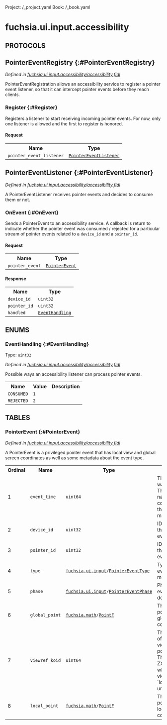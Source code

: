 Project: /_project.yaml
Book: /_book.yaml

# fuchsia.ui.input.accessibility


## **PROTOCOLS**

## PointerEventRegistry {:#PointerEventRegistry}
*Defined in [fuchsia.ui.input.accessibility/accessibility.fidl](https://fuchsia.googlesource.com/fuchsia/+/master/sdk/fidl/fuchsia.ui.input.accessibility/accessibility.fidl#50)*

 PointerEventRegistration allows an accessibility service to register a
 pointer event listener, so that it can intercept pointer events before they
 reach clients.

### Register {:#Register}

 Registers a listener to start receiving incoming pointer events. For
 now, only one listener is allowed and the first to register is honored.

#### Request
<table>
    <tr><th>Name</th><th>Type</th></tr>
    <tr>
            <td><code>pointer_event_listener</code></td>
            <td>
                <code><a class='link' href='../fuchsia.ui.input.accessibility/index.html#PointerEventListener'>PointerEventListener</a></code>
            </td>
        </tr></table>



## PointerEventListener {:#PointerEventListener}
*Defined in [fuchsia.ui.input.accessibility/accessibility.fidl](https://fuchsia.googlesource.com/fuchsia/+/master/sdk/fidl/fuchsia.ui.input.accessibility/accessibility.fidl#58)*

 A PointerEventListener receives pointer events and decides to consume them
 or not.

### OnEvent {:#OnEvent}

 Sends a PointerEvent to an accessibility service. A callback is return
 to indicate whether the pointer event was consumed / rejected for a
 particular stream of pointer events related to a `device_id` and a
 `pointer_id`.

#### Request
<table>
    <tr><th>Name</th><th>Type</th></tr>
    <tr>
            <td><code>pointer_event</code></td>
            <td>
                <code><a class='link' href='../fuchsia.ui.input.accessibility/index.html#PointerEvent'>PointerEvent</a></code>
            </td>
        </tr></table>


#### Response
<table>
    <tr><th>Name</th><th>Type</th></tr>
    <tr>
            <td><code>device_id</code></td>
            <td>
                <code>uint32</code>
            </td>
        </tr><tr>
            <td><code>pointer_id</code></td>
            <td>
                <code>uint32</code>
            </td>
        </tr><tr>
            <td><code>handled</code></td>
            <td>
                <code><a class='link' href='../fuchsia.ui.input.accessibility/index.html#EventHandling'>EventHandling</a></code>
            </td>
        </tr></table>





## **ENUMS**

### EventHandling {:#EventHandling}
Type: <code>uint32</code>

*Defined in [fuchsia.ui.input.accessibility/accessibility.fidl](https://fuchsia.googlesource.com/fuchsia/+/master/sdk/fidl/fuchsia.ui.input.accessibility/accessibility.fidl#12)*

 Possible ways an accessibility listener can process pointer events.


<table>
    <tr><th>Name</th><th>Value</th><th>Description</th></tr><tr>
            <td><code>CONSUMED</code></td>
            <td><code>1</code></td>
            <td></td>
        </tr><tr>
            <td><code>REJECTED</code></td>
            <td><code>2</code></td>
            <td></td>
        </tr></table>



## **TABLES**

### PointerEvent {:#PointerEvent}


*Defined in [fuchsia.ui.input.accessibility/accessibility.fidl](https://fuchsia.googlesource.com/fuchsia/+/master/sdk/fidl/fuchsia.ui.input.accessibility/accessibility.fidl#24)*

 A PointerEvent is a privileged pointer event that has local view and global
 screen coordinates as well as some metadata about the event type.


<table>
    <tr><th>Ordinal</th><th>Name</th><th>Type</th><th>Description</th></tr>
    <tr>
            <td>1</td>
            <td><code>event_time</code></td>
            <td>
                <code>uint64</code>
            </td>
            <td> Time the event was delivered. The time is in nanoseconds and corresponds
 to the uptime of the machine.
</td>
        </tr><tr>
            <td>2</td>
            <td><code>device_id</code></td>
            <td>
                <code>uint32</code>
            </td>
            <td> ID of the device that captured this event.
</td>
        </tr><tr>
            <td>3</td>
            <td><code>pointer_id</code></td>
            <td>
                <code>uint32</code>
            </td>
            <td> ID of the pointer that identifies this event.
</td>
        </tr><tr>
            <td>4</td>
            <td><code>type</code></td>
            <td>
                <code><a class='link' href='../fuchsia.ui.input/index.html'>fuchsia.ui.input</a>/<a class='link' href='../fuchsia.ui.input/index.html#PointerEventType'>PointerEventType</a></code>
            </td>
            <td> Type of this event, e.g. touch, mouse, etc.
</td>
        </tr><tr>
            <td>5</td>
            <td><code>phase</code></td>
            <td>
                <code><a class='link' href='../fuchsia.ui.input/index.html'>fuchsia.ui.input</a>/<a class='link' href='../fuchsia.ui.input/index.html#PointerEventPhase'>PointerEventPhase</a></code>
            </td>
            <td> Phase of this event, e.g. add, down, etc.
</td>
        </tr><tr>
            <td>6</td>
            <td><code>global_point</code></td>
            <td>
                <code><a class='link' href='../fuchsia.math/index.html'>fuchsia.math</a>/<a class='link' href='../fuchsia.math/index.html#PointF'>PointF</a></code>
            </td>
            <td> The point of this pointer event in global screen coordinates.
</td>
        </tr><tr>
            <td>7</td>
            <td><code>viewref_koid</code></td>
            <td>
                <code>uint64</code>
            </td>
            <td> The viewref koid of the top most view hit for this pointer event.
 This field is set to ZX_KOID_INVALID when there is no view hit and
 `local_point` is undefined.
</td>
        </tr><tr>
            <td>8</td>
            <td><code>local_point</code></td>
            <td>
                <code><a class='link' href='../fuchsia.math/index.html'>fuchsia.math</a>/<a class='link' href='../fuchsia.math/index.html#PointF'>PointF</a></code>
            </td>
            <td> The point of this pointer event in local view coordinates.
</td>
        </tr></table>









